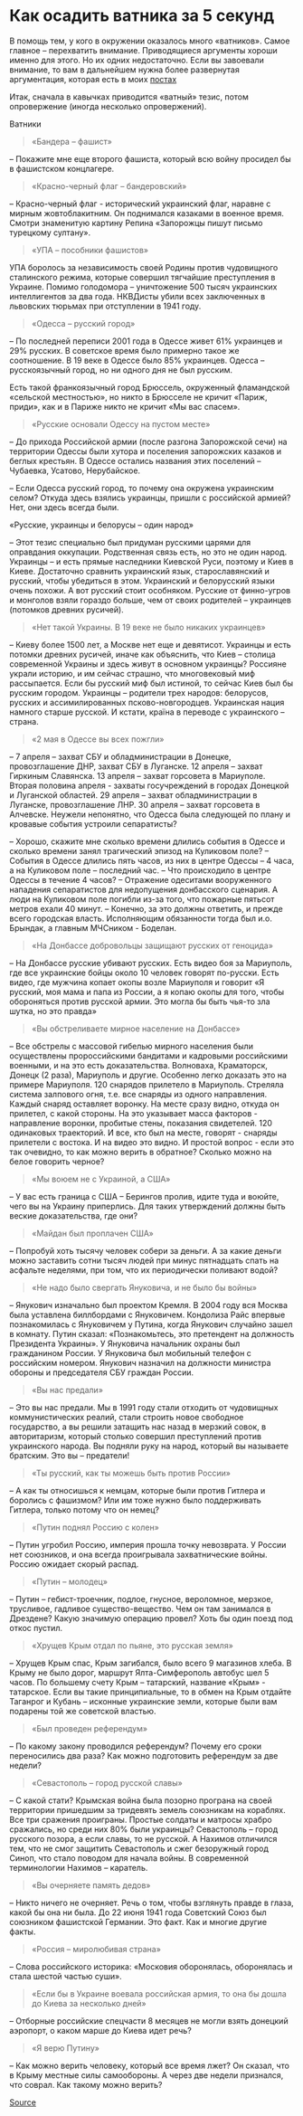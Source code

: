 Как осадить ватника за 5 секунд
===============================

В помощь тем, у кого в окружении оказалось много «ватников». Самое главное – перехватить внимание. Приводящиеся аргументы хороши именно для этого. Но их одних недостаточно. Если вы завоевали внимание, то вам в дальнейшем нужна более развернутая аргументация, которая есть в моих [постах](http://pashaodessa.livejournal.com/277963.html)

Итак, сначала в кавычках приводится «ватный» тезис, потом опровержение (иногда несколько опровержений).

Ватники

> «Бандера – фашист»

– Покажите мне еще второго фашиста, который всю войну просидел бы в фашистском концлагере.

> «Красно-черный флаг – бандеровский»

– Красно-черный флаг - исторический украинский флаг, наравне с мирным жовтоблакитним. Он поднимался казаками в военное время. Смотри знаменитую картину Репина «Запорожцы пишут письмо турецкому султану».

> «УПА – пособники фашистов»

УПА боролось за независимость своей Родины против чудовищного сталинского режима, которые совершил тягчайшие преступления в Украине. Помимо голодомора – уничтожение 500 тысяч украинских интеллигентов за два года. НКВДисты убили всех заключенных в львовских тюрьмах при отступлении в 1941 году.

> «Одесса – русский город»

– По последней переписи 2001 года в Одессе живет 61% украинцев и 29% русских. В советское время было примерно такое же соотношение. В 19 веке в Одессе было 85% украинцев. Одесса – русскоязычный город, но ни одного дня не был русским.

Есть такой франкоязычный город Брюссель, окруженный фламандской «сельской местностью», но никто в Брюсселе не кричит «Париж, приди», как и в Париже никто не кричит «Мы вас спасем».

> «Русские основали Одессу на пустом месте»

– До прихода Российской армии (после разгона Запорожской сечи) на территории Одессы были хутора и поселения запорожских казаков и беглых крестьян. В Одессе остались названия этих поселений – Чубаевка, Усатово, Нерубайское.

– Если Одесса русский город, то почему она окружена украинским селом? Откуда здесь взялись украинцы, пришли с российской армией? Нет, они здесь всегда были.

«Русские, украинцы и белорусы – один народ»

– Этот тезис специально был придуман русскими царями для оправдания оккупации. Родственная связь есть, но это не один народ. Украинцы – и есть прямые наследники Киевской Руси, поэтому и Киев в Киеве. Достаточно сравнить украинский язык, старославянский и русский, чтобы убедиться в этом. Украинский и белорусский языки очень похожи. А вот русский стоит особняком. Русские от финно-угров и монголов взяли гораздо больше, чем от своих родителей – украинцев (потомков древних русичей).

> «Нет такой Украины. В 19 веке не было никаких украинцев»

– Киеву более 1500 лет, а Москве нет еще и девятисот. Украинцы и есть потомки древних русичей, иначе как объяснить, что Киев – столица современной Украины и здесь живут в основном украинцы? Россияне украли историю, и им сейчас страшно, что многовековый миф рассыпается. Если бы русский миф был истиной, то сейчас Киев был бы русским городом. Украинцы – родители трех народов: белорусов, русских и ассимилированных псково-новгородцев. Украинская нация намного старше русской. И кстати, країна в переводе с украинского – страна.

> «2 мая в Одессе вы всех пожгли»

– 7 апреля – захват СБУ и обладминистрации в Донецке, провозглашение ДНР, захват СБУ в Луганске. 12 апреля – захват Гиркиным Славянска. 13 апреля – захват горсовета в Мариуполе. Вторая половина апреля - захваты госучреждений в городах Донецкой и Луганской областей. 29 апреля – захват обладминистрации в Луганске, провозглашение ЛНР. 30 апреля – захват горсовета в Алчевске. Неужели непонятно, что Одесса была следующей по плану и кровавые события устроили сепаратисты?

– Хорошо, скажите мне сколько времени длились события в Одессе и сколько времени занял трагический эпизод на Куликовом поле? – События в Одессе длились пять часов, из них в центре Одессы – 4 часа, а на Куликовом поле – последний час. – Что происходило в центре Одессы в течение 4 часов? – Отражение одеситами вооруженного нападения сепаратистов для недопущения донбасского сценария. А люди на Куликовом поле погибли из-за того, что пожарные пятьсот метров ехали 40 минут. – Конечно, за это должны ответить, и прежде всего городская власть. Исполняющим обязанности тогда был и.о. Брындак, а главным МЧСником - Боделан.

> «На Донбассе добровольцы защищают русских от геноцида»

– На Донбассе русские убивают русских. Есть видео боя за Мариуполь, где все украинские бойцы около 10 человек говорят по-русски. Есть видео, где мужчина копает окопы возле Мариуполя и говорит «Я русский, моя мама и папа из России, а я копаю окопы для того, чтобы обороняться против русской армии. Это могла бы быть чья-то зла шутка, но это правда»

> «Вы обстреливаете мирное население на Донбассе»

– Все обстрелы с массовой гибелью мирного населения были осуществлены пророссийскими бандитами и кадровыми российскими военными, и на это есть доказательства. Волноваха, Краматорск, Донецк (2 раза), Мариуполь и другие. Особенно легко доказать это на примере Мариуполя. 120 снарядов прилетело в Мариуполь. Стреляла система залпового огня, т.е. все снаряды из одного направления. Каждый снаряд оставляет воронку. На месте сразу видно, откуда он прилетел, с какой стороны. На это указывает масса факторов - направление воронки, пробитые стены, показания свидетелей. 120 одинаковых траекторий. И все, кто был на месте, говорят - снаряды прилетели с востока. И на видео это видно. И простой вопрос - если это так очевидно, то как можно верить в обратное? Сколько можно на белое говорить черное?

> «Мы воюем не с Украиной, а США»

– У вас есть граница с США – Берингов пролив, идите туда и воюйте, чего вы на Украину приперлись. Для таких утверждений должны быть веские доказательства, где они?

> «Майдан был проплачен США»

– Попробуй хоть тысячу человек собери за деньги. А за какие деньги можно заставить сотни тысяч людей при минус пятнадцать спать на асфальте неделями, при том, что их периодически поливают водой?

> «Не надо было свергать Януковича, и не было бы войны»

– Янукович изначально был проектом Кремля. В 2004 году вся Москва была уставлена биллбордами с Януковичем. Кондолиза Райс впервые познакомилась с Януковичем у Путина, когда Янукович случайно зашел в комнату. Путин сказал: «Познакомьтесь, это претендент на должность Президента Украины». У Януковича начальник охраны был гражданином России. У Януковича был мобильный телефон с российским номером. Янукович назначил на должности министра обороны и председателя СБУ граждан России.

> «Вы нас предали»

– Это вы нас предали. Мы в 1991 году стали отходить от чудовищных коммунистических реалий, стали строить новое свободное государство, а вы решили затащить нас назад в мерзкий совок, в авторитаризм, который столько совершил преступлений против украинского народа. Вы подняли руку на народ, который вы называете братским. Это вы – предатели!

> «Ты русский, как ты можешь быть против России»

– А как ты относишься к немцам, которые были против Гитлера и боролись с фашизмом? Или им тоже нужно было поддерживать Гитлера, только потому что он немец?

> «Путин поднял Россию с колен»

– Путин угробил Россию, империя прошла точку невозврата. У России нет союзников, и она всегда проигрывала захватнические войны. Россию ожидает скорый распад.

> «Путин – молодец»

– Путин – гебист-троечник, подлое, гнусное, вероломное, мерзкое, трусливое, гадливое существо-вещество. Чем он там занимался в Дрездене? Какую значимую операцию провел? Хоть бы один поезд под откос пустил.

> «Хрущев Крым отдал по пьяне, это русская земля»

– Хрущев Крым спас, Крым загибался, было всего 9 магазинов хлеба. В Крыму не было дорог, маршрут Ялта-Симферополь автобус шел 5 часов. По большему счету Крым – татарский, название «Крым» - татарское. Если вы такие принципиальные, то в обмен на Крым отдайте Таганрог и Кубань – исконные украинские земли, которые были вам подарены той же советской властью.

> «Был проведен референдум»

– По какому закону проводился референдум? Почему его сроки переносились два раза? Как можно подготовить референдум за две недели?

> «Севастополь – город русской славы»

– С какой стати? Крымская война была позорно програна на своей территории пришедшим за тридевять земель союзникам на кораблях. Все три сражения проиграны. Простые солдаты и матросы храбро сражались, но среди них 80% были украинцы? Севастополь – город русского позора, а если славы, то не русской. А Нахимов отличился тем, что не смог защитить Севастополь и сжег безоружный город Синоп, что стало поводом для начала войны. В современной терминологии Нахимов – каратель.

> «Вы очерняете память дедов»

– Никто ничего не очерняет. Речь о том, чтобы взглянуть правде в глаза, какой бы она ни была. До 22 июня 1941 года Советский Союз был союзником фашистской Германии. Это факт. Как и многие другие факты.

> «Россия – миролюбивая страна»

– Слова российского историка: «Московия оборонялась, оборонялась и стала шестой частью суши».

> «Если бы в Украине воевала российская армия, то она бы дошла до Киева за несколько дней»

– Отборные российские спецчасти 8 месяцев не могли взять донецкий аэропорт, о каком марше до Киева идет речь?

> «Я верю Путину»

– Как можно верить человеку, который все время лжет? Он сказал, что в Крыму местные силы самообороны. А через две недели признался, что соврал. Как такому можно верить?

[Source](https://pashaodessa.livejournal.com/355601.html)
